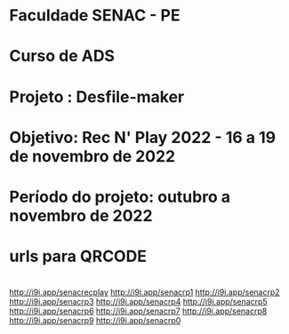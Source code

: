 # Faculdade SENAC - PE
# Curso de ADS
# Projeto : Desfile-maker
# 
# Objetivo: Rec N' Play 2022 - 16 a 19 de novembro de 2022
#
# Período do projeto: outubro a novembro de 2022
#
# urls para QRCODE
#
http://i9i.app/senacrecplay
http://i9i.app/senacrp1
http://i9i.app/senacrp2
http://i9i.app/senacrp3
http://i9i.app/senacrp4
http://i9i.app/senacrp5
http://i9i.app/senacrp6
http://i9i.app/senacrp7
http://i9i.app/senacrp8
http://i9i.app/senacrp9
http://i9i.app/senacrp0

